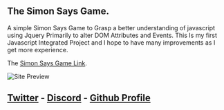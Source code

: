 ## The Simon Says Game.

A simple Simon Says Game to Grasp a better understanding of javascript using Jquery Primarily to alter DOM Attributes and Events. This Is my first Javascript Integrated Project and I hope to have many improvements as I get more experience.

The [Simon Says Game Link](https://wesujs.github.io/siomonsays/).

![Site Preview](https://gyazo.com/c1bd44a9fe3c740a33e584978047517e)




## [Twitter](https://twitter.com/wesujs) - [Discord](https://discordapp.com/users/703112459313217556/) - [Github Profile](https://github.com/wesujs)
